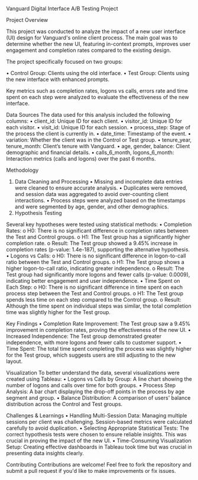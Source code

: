 Vanguard Digital Interface A/B Testing Project

Project Overview

This project was conducted to analyze the impact of a new user interface (UI) design for Vanguard's online client process. The main goal was to determine whether the new UI, featuring in-context prompts, improves user engagement and completion rates compared to the existing design.

The project specifically focused on two groups:

•	Control Group: Clients using the old interface.
•	Test Group: Clients using the new interface with enhanced prompts.

Key metrics such as completion rates, logons vs calls, errors rate and time spent on each step were analyzed to evaluate the effectiveness of the new interface.

Data Sources
The data used for this analysis included the following columns:
•	client_id: Unique ID for each client.
•	visitor_id: Unique ID for each visitor.
•	visit_id: Unique ID for each session.
•	process_step: Stage of the process the client is currently in.
•	date_time: Timestamp of the event.
•	variation: Whether the client was in the Control or Test group.
•	tenure_year, tenure_month: Client’s tenure with Vanguard.
•	age, gender, balance: Client demographic and financial details.
•	calls_6_month, logons_6_month: Interaction metrics (calls and logons) over the past 6 months.

Methodology
1. Data Cleaning and Processing
•	Missing and incomplete data entries were cleaned to ensure accurate analysis.
•	Duplicates were removed, and session data was aggregated to avoid over-counting client interactions.
•	Process steps were analyzed based on the timestamps and were segmented by age, gender, and other demographics.
2. Hypothesis Testing

Several key hypotheses were tested using statistical methods:
•	Completion Rates:
o	H0: There is no significant difference in completion rates between the Test and Control groups.
o	H1: The Test group has a significantly higher completion rate.
o	Result: The Test group showed a 9.45% increase in completion rates (p-value: 1.4e-187), supporting the alternative hypothesis.
•	Logons vs Calls:
o	H0: There is no significant difference in logon-to-call ratio between the Test and Control groups.
o	H1: The Test group shows a higher logon-to-call ratio, indicating greater independence.
o	Result: The Test group had significantly more logons and fewer calls (p-value: 0.0009), indicating better engagement and user independence.
•	Time Spent on Each Step:
o	H0: There is no significant difference in time spent on each process step between the Test and Control groups.
o	H1: The Test group spends less time on each step compared to the Control group.
o	Result: Although the time spent on individual steps was similar, the total completion time was slightly higher for the Test group.

Key Findings
•	Completion Rate Improvement: The Test group saw a 9.45% improvement in completion rates, proving the effectiveness of the new UI.
•	Increased Independence: The Test group demonstrated greater independence, with more logons and fewer calls to customer support.
•	Time Spent: The total time spent completing the process was slightly higher for the Test group, which suggests users are still adjusting to the new layout.

Visualization
To better understand the data, several visualizations were created using Tableau:
•	Logons vs Calls by Group: A line chart showing the number of logons and calls over time for both groups.
•	Process Step Analysis: A bar chart displaying the drop-off points in the process by age segment and group.
•	Balance Distribution: A comparison of users' balance distribution across the Control and Test groups.

Challenges & Learnings
•	Handling Multi-Session Data: Managing multiple sessions per client was challenging. Session-based metrics were calculated carefully to avoid duplication.
•	Selecting Appropriate Statistical Tests: The correct hypothesis tests were chosen to ensure reliable insights. This was crucial in proving the impact of the new UI.
•	Time-Consuming Visualization Setup: Creating effective dashboards in Tableau took time but was crucial in presenting data insights clearly.

Contributing Contributions are welcome! Feel free to fork the repository and submit a pull request if you'd like to make improvements or fix issues.
